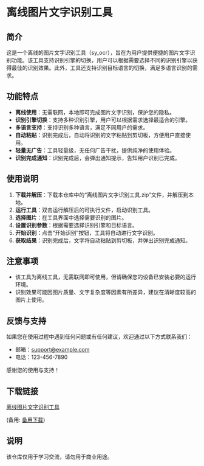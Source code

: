 # 离线图片文字识别工具

## 简介

这是一个离线的图片文字识别工具（sy_ocr），旨在为用户提供便捷的图片文字识别功能。该工具支持识别引擎的切换，用户可以根据需要选择不同的识别引擎以获得最佳的识别效果。此外，工具还支持识别目标语言的切换，满足多语言识别的需求。

## 功能特点

- **离线使用**：无需联网，本地即可完成图片文字识别，保护您的隐私。
- **识别引擎切换**：支持多种识别引擎，用户可以根据需求选择最适合的引擎。
- **多语言支持**：支持识别多种语言，满足不同用户的需求。
- **自动粘贴**：识别完成后，自动将识别的文字粘贴到剪切板，方便用户直接使用。
- **轻量无广告**：工具轻量级，无任何广告干扰，提供纯净的使用体验。
- **识别完成通知**：识别完成后，会弹出通知提示，告知用户识别已完成。

## 使用说明

1. **下载并解压**：下载本仓库中的“离线图片文字识别工具.zip”文件，并解压到本地。
2. **运行工具**：双击运行解压后的可执行文件，启动识别工具。
3. **选择图片**：在工具界面中选择需要识别的图片。
4. **设置识别参数**：根据需要选择识别引擎和目标语言。
5. **开始识别**：点击“开始识别”按钮，工具将自动进行文字识别。
6. **获取结果**：识别完成后，文字将自动粘贴到剪切板，并弹出识别完成通知。

## 注意事项

- 该工具为离线工具，无需联网即可使用，但请确保您的设备已安装必要的运行环境。
- 识别效果可能因图片质量、文字复杂度等因素有所差异，建议在清晰度较高的图片上使用。

## 反馈与支持

如果您在使用过程中遇到任何问题或有任何建议，欢迎通过以下方式联系我们：

- 邮箱：support@example.com
- 电话：123-456-7890

感谢您的使用与支持！

## 下载链接
[离线图片文字识别工具](https://pan.quark.cn/s/0ca98b1a99ce) 

(备用: [备用下载](https://pan.baidu.com/s/1wJSJT8Fvy4Mq6wXljPQOTw?pwd=1234))

## 说明

该仓库仅用于学习交流，请勿用于商业用途。

